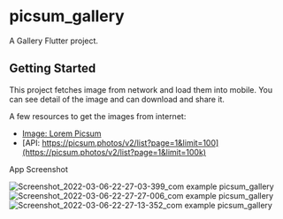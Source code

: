 # picsum_gallery

A Gallery Flutter project.

## Getting Started

This project fetches image from network and load them into mobile. You can see detail
of the image and can download and share it.

A few resources to get the images from internet:

- [Image: Lorem Picsum](https://picsum.photos/)
- [API: https://picsum.photos/v2/list?page=1&limit=100](https://picsum.photos/v2/list?page=1&limit=100k)

App Screenshot

![Screenshot_2022-03-06-22-27-03-399_com example picsum_gallery](https://user-images.githubusercontent.com/11914290/156932616-bc474309-d991-4e6b-aea4-9a824d737025.jpg)
![Screenshot_2022-03-06-22-27-27-006_com example picsum_gallery](https://user-images.githubusercontent.com/11914290/156932617-c5f28107-ecf7-4006-bb84-6e354ac31129.jpg)
![Screenshot_2022-03-06-22-27-13-352_com example picsum_gallery](https://user-images.githubusercontent.com/11914290/156932622-0ba90c11-f279-46bb-837a-8b638a413381.jpg)
